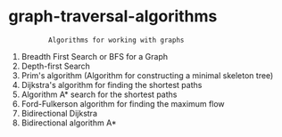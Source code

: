# graph-traversal-algorithms

              Algorithms for working with graphs
             
1) Breadth First Search or BFS for a Graph
2) Depth-first Search
3) Prim's algorithm (Algorithm for constructing a minimal skeleton tree)
4) Dijkstra's algorithm for finding the shortest paths
5) Algorithm A* search for the shortest paths
6) Ford-Fulkerson algorithm for finding the maximum flow
7) Bidirectional Dijkstra
8) Bidirectional algorithm A*
